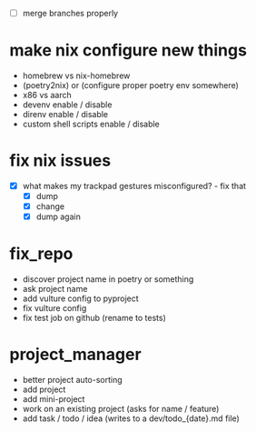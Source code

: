 - [ ] merge branches properly

# make nix configure new things
- homebrew vs nix-homebrew
- (poetry2nix) or (configure proper poetry env somewhere)
- x86 vs aarch
- devenv enable / disable
- direnv enable / disable
- custom shell scripts enable / disable

# fix nix issues
- [x] what makes my trackpad gestures misconfigured? - fix that
  - [x] dump
  - [x] change
  - [x] dump again

# fix_repo
- discover project  name in poetry or something
- ask project name
- add vulture config to pyproject
- fix vulture config
- fix test job on github (rename to tests)

# project_manager
- better project auto-sorting
- add project
- add mini-project 
- work on an existing project (asks for name / feature)
- add task / todo / idea (writes to a dev/todo_{date}.md file)